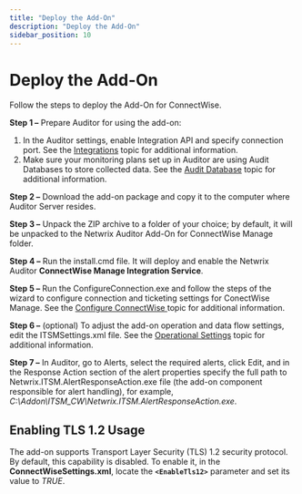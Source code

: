 ```yaml
---
title: "Deploy the Add-On"
description: "Deploy the Add-On"
sidebar_position: 10
---
```


# Deploy the Add-On

Follow the steps to deploy the Add-On for ConnectWise.

**Step 1 –** Prepare Auditor for using the add-on:

1. In the Auditor settings, enable Integration API and specify connection port. See the
   [Integrations](/docs/auditor/10.8/admin/settings/integrations.md) topic for additional information.
2. Make sure your monitoring plans set up in Auditor are using Audit Databases to store collected
   data. See the [Audit Database](/docs/auditor/10.8/admin/settings/auditdatabase.md) topic for additional
   information.

**Step 2 –** Download the add-on package and copy it to the computer where Auditor Server resides.

**Step 3 –** Unpack the ZIP archive to a folder of your choice; by default, it will be unpacked to
the Netwrix Auditor Add-On for ConnectWise Manage folder.

**Step 4 –** Run the install.cmd file. It will deploy and enable the Netwrix Auditor **ConnectWise
Manage Integration Service**.

**Step 5 –** Run the ConfigureConnection.exe and follow the steps of the wizard to configure
connection and ticketing settings for ConectWise Manage. See the
[Configure ConnectWise ](/docs/auditor/10.8/addon/connectwise/configure.md)topic for additional information.

**Step 6 –** (optional) To adjust the add-on operation and data flow settings, edit the
ITSMSettings.xml file. See the [Operational Settings](/docs/auditor/10.8/addon/connectwise/operationalsettings.md) topic for additional
information.

**Step 7 –** In Auditor, go to Alerts, select the required alerts, click Edit, and in the Response
Action section of the alert properties specify the full path to Netwrix.ITSM.AlertResponseAction.exe
file (the add-on component responsible for alert handling), for example,
_C:\Addon\ITSM_CW\Netwrix.ITSM.AlertResponseAction.exe_.

## Enabling TLS 1.2 Usage

The add-on supports Transport Layer Security (TLS) 1.2 security protocol. By default, this
capability is disabled. To enable it, in the **ConnectWiseSettings.xml**, locate the
**`<EnableTls12>`** parameter and set its value to _TRUE_.

